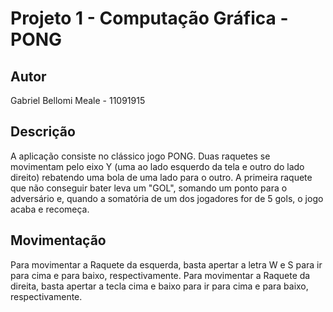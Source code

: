 # Projeto 1 - Computação Gráfica - PONG

## Autor
Gabriel Bellomi Meale - 11091915

## Descrição
A aplicação consiste no clássico jogo PONG. Duas raquetes se movimentam pelo eixo Y (uma ao lado esquerdo da tela e outro do lado direito) rebatendo uma bola de uma lado para o outro. A primeira raquete que não conseguir bater leva um "GOL", somando um ponto para o adversário e, quando a somatória de um dos jogadores for de 5 gols, o jogo acaba e recomeça.

## Movimentação

Para movimentar a Raquete da esquerda, basta apertar a letra W e S para ir para cima e para baixo, respectivamente.
Para movimentar a Raquete da direita, basta apertar a tecla cima e baixo para ir para cima e para baixo, respectivamente.
